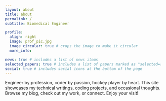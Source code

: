 ```yaml
---
layout: about
title: about
permalink: /
subtitle: Biomedical Engineer

profile:
  align: right
  image: prof_pic.jpg
  image_circular: true # crops the image to make it circular
  more_info:

news: true # includes a list of news items
selected_papers: true # includes a list of papers marked as "selected={true}"
social: true # includes social icons at the bottom of the page
---
```


Engineer by profession, coder by passion, hockey player by heart. This site showcases my technical writings, coding projects, and occasional thoughts. Browse my blog, check out my work, or connect. Enjoy your visit!
